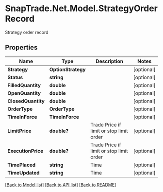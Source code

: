 # SnapTrade.Net.Model.StrategyOrderRecord
Strategy order record

## Properties

Name | Type | Description | Notes
------------ | ------------- | ------------- | -------------
**Strategy** | **OptionStrategy** |  | [optional] 
**Status** | **string** |  | [optional] 
**FilledQuantity** | **double** |  | [optional] 
**OpenQuantity** | **double** |  | [optional] 
**ClosedQuantity** | **double** |  | [optional] 
**OrderType** | **OrderType** |  | [optional] 
**TimeInForce** | **TimeInForce** |  | [optional] 
**LimitPrice** | **double?** | Trade Price if limit or stop limit order | [optional] 
**ExecutionPrice** | **double?** | Trade Price if limit or stop limit order | [optional] 
**TimePlaced** | **string** | Time | [optional] 
**TimeUpdated** | **string** | Time | [optional] 

[[Back to Model list]](../README.md#documentation-for-models) [[Back to API list]](../README.md#documentation-for-api-endpoints) [[Back to README]](../README.md)

